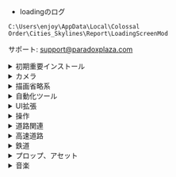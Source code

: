 


- loadingのログ  
```
C:\Users\enjoy\AppData\Local\Colossal Order\Cities_Skylines\Report\LoadingScreenMod
```

サポート: support@paradoxplaza.com

<details>
<summary>初期重要インストール</summary>

- Auto-Enable Mods  
https://steamcommunity.com/sharedfiles/filedetails/?id=903285221

- Japanese Localization Mod (日本語化MOD)  
https://steamcommunity.com/sharedfiles/filedetails/?id=427164957  
Windows: C:\Program Files (x86)\Steam\steamapps\common\Cities_Skylines\Files\Locale\ja.locale  

- 81 Tiles (Fixed for 1.2+)  
https://steamcommunity.com/sharedfiles/filedetails/?id=576327847

- Loading Screen Mod  
https://steamcommunity.com/sharedfiles/filedetails/?id=667342976

- Unlimited Outside Connections (外部接続を増やす)  
https://steamcommunity.com/workshop/filedetails/?id=497033453

- Move It!（選択したものを移動やコピーする）  
https://steamcommunity.com/sharedfiles/filedetails/?id=1619685021
```
　選択ボタン：オブジェクトをクリックでオブジェクトを選択。
　Shiftキー＋クリックで複数選択。
　Altキー＋クリックで建物に付属しているノードやセグメントを一緒に選択。
　範囲選択ボタン：
　　オブジェクトをドラッグで囲んで選択。
　チェックボックスで指定した特定の種類のオブジェクトだけを選択可能。
　移動：
　　選択中のオブジェクトにカーソルを合わせてドラッグ。
　カーソルキーでも移動可能。
　ALT+カーソルキーで細かく移動。Shift+カーソルキーで大きく移動。
　回転：
　　選択中のオブジェクトを右ドラッグ。Ctrlを押しながらで45度回転に制限。
　コピー：
　　選択中にコピーボタンをクリックすると複製が作られ移動状態になる。
　削除：
　　選択中に削除ボタンかDeleteキー。
　Undo：
　　移動やコピー、削除を元に戻す。Ctrl+Z。
　Redo：
　　元に戻したものをもう一度行う。Ctrl+Y。
　高さを揃える：
　　選択したものを別のものと同じ高さにするボタン。Ctrl+H。
　インポート・エクスポートボタン：
　　選択中のオブジェクトをファイルにエクスポートし、
　　後でゲームやエディターにインポート可能。
　エクスポートされたファイルは
　　%localappdata%\Colossal Order\Cities_Skylines\MoveItExportsにある。
　ゾーングリッドボタン：（道路脇の区画マス目）の表示／非表示ボタン
　地下表示ボタン：地上表示／地下表示の切り替えボタン
　→依存
　　Prop Precision
　　https://steamcommunity.com/workshop/filedetails/?id=791221322
　　Prop Snapping
　　https://steamcommunity.com/workshop/filedetails/?id=787611845
　　→依存
　　　Prop & Tree Anarchy
　　　https://steamcommunity.com/workshop/filedetails/?id=593588108
```
</details>


<details>
<summary>カメラ</summary>

- Zoom It!  
https://steamcommunity.com/sharedfiles/filedetails/?id=1756089251

- Camera Additions (Rightclick scroll & save camera positions)  
https://steamcommunity.com/sharedfiles/filedetails/?id=406297458

- Camera Positions Utility  
https://steamcommunity.com/sharedfiles/filedetails/?id=898480258
```
　ゲームを保存するとき現在のカメラの位置が保存され、ロード時に再現される。
　カメラの位置を最大21記憶できる、アセットエディターでも働く
　カメラが建物や道路や木、水などを通り過ぎる時に上下してしまうのを無効にする。
　FOVを変更するためのショートカットキー（Enhanced Zoom Continuedを使っている場合は無効にする）
　最小/最大ズームレベルを上げる。（Enhanced Zoom MODの4倍ズームアウトできる）
　カメラを上に向かって傾けられる（TotallyFree Camera MODと同じ機能）
　オブジェクトの近くに移動できる
　Camera Additionsとは異なりアセット／マップ／テーマ／シナリオエディターでも作動する
　アセットエディターで決まった角度や位置でスクリーンショットを撮るためのショートカットキー

　カメラの位置をセーブ：　Ctrl + Shift + [1～9かF1～F12]
　カメラの位置をロード：　Ctrl + [1～9かF1～F12]
　カメラをホームポジションに移動： Ctrl + Home
　カメラの向きを北(Longitudeが0の時の？)にして、真下(地面)を向くようにする：ALT + R
　カメラを横方向Xに回転：　Ctrl + Shift + X (左15度)、 Ctrl + X (右15度)
　カメラを縦方向Yに回転：　Ctrl + Shift + X (上15度)、 Ctrl + X (下15度)
　　※回転時に+ALTで15度ではなく45度に回転
　アセットエディタでカメラ角度をX:0 Y:-15に移動： Ctrl + Shift + C
　アセットエディタでカメラ角度をX:45 Y:35.264に移動： Ctrl + Shift + I
　FOVの変更： Ctrl + Shift + 上下カーソルキー、Ctrl + Shift +左矢印でFOVリセット
　Enhanced Zoom Continuedを使用時には無効
　FOV変更時にAltキーで1度ずつではなく5度ずつに変更
```
</details>


<details>
<summary>描画省略系</summary>

- Hide It! (様々なものの非表示)  
https://steamcommunity.com/sharedfiles/filedetails/?id=1591417160

- Clouds & Fog Toggler (雲/霧/スモッグ非表示)  
http://steamcommunity.com/sharedfiles/filedetails/?id=523824395

- Remove Decoration Sprites (地面の雑草と石ころを除去する)  
http://steamcommunity.com/sharedfiles/filedetails/?id=547533304

- NoSeagulls (カモメを消す)  
http://steamcommunity.com/sharedfiles/filedetails/?id=564141599

- Unlimited Trees Mod v1.12  
https://steamcommunity.com/sharedfiles/filedetails/?id=455403039

- Ultimate Level Of Detail (ULOD)  
https://steamcommunity.com/sharedfiles/filedetails/?id=1680642819

- Sun Shafts  
https://steamcommunity.com/sharedfiles/filedetails/?id=933513277

- Tree LOD Fix  
https://steamcommunity.com/sharedfiles/filedetails/?id=1349895184

- Sharp Textures  
https://steamcommunity.com/sharedfiles/filedetails/?id=793176674

- Dynamic Resolution (Fixed for 1.9!)  
https://steamcommunity.com/sharedfiles/filedetails/?id=812713438

- Realistic Walking Speed (歩行者の速度を遅くする)  
https://steamcommunity.com/sharedfiles/filedetails/?id=1412844620

- Mini FPS Booster  
https://steamcommunity.com/sharedfiles/filedetails/?id=1938493221

- Cubemap Replacer（空のグラフィックを変更）  
http://steamcommunity.com/sharedfiles/filedetails/?id=1183931915
```
　→依存
　　Daylight Classic (黄色いグラフィックを白くする)
　　https://steamcommunity.com/workshop/filedetails/?id=530871278

　→素材
　　HDRI Haven Cubemap Pack 2
　　https://steamcommunity.com/sharedfiles/filedetails/?id=1771841274
　　HDRI 2K Cubemap Pack
　　https://steamcommunity.com/sharedfiles/filedetails/?id=1591584836
　　→依存
　　　PostProcessFX v1.9.0
　　　https://steamcommunity.com/workshop/filedetails/?id=412146081
　　　Relight　ライティング等を調節する
　　　https://steamcommunity.com/workshop/filedetails/?id=1209581656
　　　　設定ガイドhttps://steamcommunity.com/sharedfiles/filedetails/?id=1530843851
　　　　トーンマッピング
　　　　　brightness －－－－ 明るさ
　　　　　gamma －－－－－ ガンマ
　　　　　contrast －－－－－ コントラスト
　　　　ライティング
　　　　　Temperature －－－－ (全体の色温度)　青←→黄
　　　　　Tint －－ －－－－－－ (全体の色合い)　緑←→マゼンタ
　　　　　Sun Temperature/Tint －－－ 太陽光の色温度/色合い
　　　　　Sky Temperature/Tint －－－ 空の色温度/色合い
　　　　　Moon Temperature/Tint －－ 月光の色温度/色合い
　　　　　Moon light －－－－－－－－－ 月の光
　　　　　Twilight Tint －－－－－－－－ 夕陽の色合い
　　　　Sky tonemapping(side effect: reduced fog) －－－ 空のトーンマッピングの使用
　　　　Disable shadow smoothing －－－ 影のスムージングの無効化
　　　　Force Low shadow bias －－－ 影のバイアス
　　　→MOD共存注意
　　　　Ultimate Eyecandy
　　　　　Eyecandyのglobal light(太陽光)とambient light(環境光)を
　　　　　スライダーの真ん中にするとバランスが取れます。
　　　　　注意：Eyecandyの「Use Tonemapping」をオフにすると、
　　　　　Relightのトーンマッピングの3つの機能が使えません。
　　　　Daylight Classic
　　　　　classic sunlight color : オフにして下さい
　　　　　classic sunlight intensity : オフにして下さい
　　　　　classic fog color for AD fog effect : オフにして下さい
　　　　　黄色っぽさをなくすのと同様の効果を得たい時には、
　　　　　RelightでTempurature（色温度）を下げると青に近づきます。
　　　　　明るくしたい時は、RelightでBrightnessを上げます。
　　　　Softer Shadows （壁面の陰を薄くする）
　　　　　使用しないで下さい。
　　　　　同様の効果を得るにはUltimate Eyecandyで通常光を弱めて環境光を強めて下さい。
　　　　Shadow Strength Adjuster（地面に落ちた影の濃さを変える）
　　　　　影が薄くなりすぎないようにするため、
　　　　　Shadow Strength Adjusterで設定値を最大にして下さい。
　　　　　影をすこし薄くしたい場合は、Ultimate Eyecandyで
　　　　　通常光を弱めて環境光を強めて下さい。

　　　→依存
　　　　Ultimate Eyecandy v1.5.2
　　　　https://steamcommunity.com/workshop/filedetails/?id=672248733　
　　　　Shadow Strength Adjuster
　　　　https://steamcommunity.com/workshop/filedetails/?id=762520291
　　　　Ability to Read
　　　　https://steamcommunity.com/workshop/filedetails/?id=1145223801
```

</details>


<details>
<summary>自動化ツール</summary>

- Remove Need For Pipes  
https://steamcommunity.com/sharedfiles/filedetails/?id=576997275  

- Remove Need For Power Lines  
https://steamcommunity.com/sharedfiles/filedetails/?id=572888650  

- Empty It!  
https://steamcommunity.com/sharedfiles/filedetails/?id=1661072176

- Rebuild It!  
https://steamcommunity.com/sharedfiles/filedetails/?id=1656549865

- Disable Zone Check  
https://steamcommunity.com/sharedfiles/filedetails/?id=821539759  


```
見送り中

- Super Demand  
https://steamcommunity.com/sharedfiles/filedetails/?id=406102887

- Pollution, Death, Garbage and Crime Remover Mod  
https://steamcommunity.com/sharedfiles/filedetails/?id=769744928  

- No Problem Notifications  
https://steamcommunity.com/sharedfiles/filedetails/?id=917543381  
```
</details>


<details>
<summary>UI拡張</summary>

- Find It! （アセットを素早く検索／アイコン・ツールバーを修正）  
https://steamcommunity.com/sharedfiles/filedetails/?id=837734529

- More Advanced Toolbar  
https://steamcommunity.com/sharedfiles/filedetails/?id=1597852915

- More Advanced InfoViews  
https://steamcommunity.com/sharedfiles/filedetails/?id=1756787990

- Improved Content Manager  
https://steamcommunity.com/sharedfiles/filedetails/?id=814498849

```
見送り
- ｘ Find it が壊れる
Resize It!  
https://steamcommunity.com/sharedfiles/filedetails/?id=1577882296
```
</details>


<details>
<summary>操作</summary>

- Extra Landscaping Tools
https://steamcommunity.com/workshop/filedetails/?id=502750307

- Not So Unique Buildings  
https://steamcommunity.com/sharedfiles/filedetails/?id=466834228

- Rebalanced Industries トラック交通量を減らす  
https://steamcommunity.com/sharedfiles/filedetails/?id=1562650024

- Achieve It! (MOD導入による実績無効化を解除)  
https://steamcommunity.com/sharedfiles/filedetails/?id=1567569285

- Plop the Growables（Growableな建物を任意の位置に存続させる）  
https://steamcommunity.com/sharedfiles/filedetails/?id=924884948
```
　オプション
　　Make Plopped Growables Historical(デフォルトON)：
　　　PlopされたGrowable建物を歴史的建物にする（レベルアップは可能だが外見は変わらない）
　　Make All Historical：
　　　ゲーム内の全てのGrowableを歴史的建物にする。
　　Make All Not Historical：
　　　ゲーム内の全てのGrowableを歴史的建物ではなくする。
　　Disable Plopped Growable Automatic Level-Up：
　　　Plopされた建物が自動でレベルアップするのを防ぐ。（勿論、外見も変わらない。）
　　Disable Grown Growable Automatic Level-Up：
　　　Plopされた建物が自動的にレベルアップするのを防ぐ。（勿論、外見も変わらない。）
　　Disable Automatic Level-Up：
　　　自動で生えた(建設された)建物が自動的にレベルアップするのを防ぐ。
　　Disable Low Land Value Complaint：
　　　地価が低すぎる問題を無効にする
　　Disable Too Few Service Complaint：
　　　サービスが少なすぎる問題を無効にする
　推奨MOD：
　　Force Level UpやForce Building Level：建物を手動でレベルアップさせる為
　　Find It!：建物を手動で配置する為
　　Move It!：建物を動かす為
　　No Abandonment：置いた建物が廃墟化してしまうのを防ぐ為
    https://steamcommunity.com/sharedfiles/filedetails/?id=552309905
　　No Fires
    https://steamcommunity.com/sharedfiles/filedetails/?id=552324460
　　No Problem
　　Control Building Level Up v0.5 (Industries)
　　https://steamcommunity.com/sharedfiles/filedetails/?id=1403136223
　→依存
　　Find It!
　　https://steamcommunity.com/sharedfiles/filedetails/?id=837734529
```

```
見送り

- Surface Painter
https://steamcommunity.com/sharedfiles/filedetails/?id=689937287
　→依存
　　Extra Landscaping Tools
　　https://steamcommunity.com/workshop/filedetails/?id=502750307
```
</details>


<details>
<summary>道路関連</summary>

- Touch This! Tool 3　通常変更できない道路を編集  
https://steamcommunity.com/sharedfiles/filedetails/?id=1393797695

- NoPillars ( v1.1+ compatible )  
https://steamcommunity.com/sharedfiles/filedetails/?id=463845891

- Network Skins 2 (Sunset Harbor compatible)  
https://steamcommunity.com/sharedfiles/filedetails/?id=1758376843

- Fine Road Tool 2.0.3  
https://steamcommunity.com/sharedfiles/filedetails/?id=1844442251

- Fine Road Anarchy 2  
https://steamcommunity.com/sharedfiles/filedetails/?id=1844440354

- Advanced Road Tools  
https://steamcommunity.com/sharedfiles/filedetails/?id=1925527132

- Precision Engineering  
https://steamcommunity.com/sharedfiles/filedetails/?id=445589127

- Network Extensions 2  
https://steamcommunity.com/sharedfiles/filedetails/?id=812125426

- TM:PE V11 STABLE  
https://steamcommunity.com/sharedfiles/filedetails/?id=1637663252

- Japanese Sea Defenses Network / 日本の堤防  
https://steamcommunity.com/sharedfiles/filedetails/?id=1366477183  

- Japanese Retaining Walls Network / 日本の擁壁  
https://steamcommunity.com/sharedfiles/filedetails/?id=1373980897

- Ploppable Asphalt +  
https://steamcommunity.com/sharedfiles/filedetails/?id=881291183

- Network Fences - Safety Decoration Pack  
https://steamcommunity.com/sharedfiles/filedetails/?id=1418364828

- Ship Line Tool 1.1船の路線設定  
https://steamcommunity.com/sharedfiles/filedetails/?id=639833119

- More Network Stuff　船と飛行機の経路を引くボタンを追加  
https://steamcommunity.com/sharedfiles/filedetails/?id=512314255
```
　→依存
　　Prefab Hook (Mod Dependency)
　　https://steamcommunity.com/workshop/filedetails/?id=530771650
```

- Concrete Pedestrian Path Set 地下歩道  
https://steamcommunity.com/sharedfiles/filedetails/?id=2040732427  
```
  →依存  
　- Network Tiling  
　https://steamcommunity.com/workshop/filedetails/?id=1274199764  
```

- Asphalt road  
https://steamcommunity.com/sharedfiles/filedetails/?id=1398431305  
```
　→相互依存  
　- Pavement road  
　https://steamcommunity.com/workshop/filedetails/?id=1399095368  
```

- Japanese Traffic Lights (LHT)　日本風信号機MOD (左側通行用)  
https://steamcommunity.com/sharedfiles/filedetails/?id=809633246

- Narrow Road Pack  
https://steamcommunity.com/sharedfiles/filedetails/?id=1239369861
</details>


<details>
<summary>高速道路</summary>

- 首都高標識 SHUTO EXPWY Signs  
https://steamcommunity.com/sharedfiles/filedetails/?id=1534492809

- 首都高拡張 SHUTO EXPWY Extensions  
https://steamcommunity.com/sharedfiles/filedetails/?id=1648670880

- SHUTO EXPWY Toll booth (Left Hand Traffic)  
https://steamcommunity.com/sharedfiles/filedetails/?id=1245729729
- SHUTO EXPWY 2L slow down  
https://steamcommunity.com/sharedfiles/filedetails/?id=1648633849
- SHUTO expressway 1-Lane (β)  
https://steamcommunity.com/sharedfiles/filedetails/?id=1219826605
- SHUTO expressway 2-Lane (β)  
https://steamcommunity.com/sharedfiles/filedetails/?id=1219828964
- SHUTO EXPWY Smooth the confluence road (β)   
https://steamcommunity.com/sharedfiles/filedetails/?id=1409688844
- SHUTO expressway 1-Lane with Sound barrier (β)  
https://steamcommunity.com/sharedfiles/filedetails/?id=1240760530
- SHUTO expressway 2-Lane with Sound barrier (β)  
https://steamcommunity.com/sharedfiles/filedetails/?id=1219830352
- SHUTO expressway 2-Lane with Sound barrier only one side (β) 
https://steamcommunity.com/sharedfiles/filedetails/?id=1219831124
- SHUTO expressway 3-Lane (β)  
https://steamcommunity.com/sharedfiles/filedetails/?id=1219828106
```
　→依存
　　PAZU[10m]　(高圧ナトリウム道路灯)
　　https://steamcommunity.com/workshop/filedetails/?id=1217705012
　　Syuto Expressway Light (PAZU)
　　https://steamcommunity.com/workshop/filedetails/?id=1219790705
　　Shuto Highway Noise Barrier
　　https://steamcommunity.com/workshop/filedetails/?id=903113217
```

- Toll Booth Elevated 24m Japan ETC  
https://steamcommunity.com/sharedfiles/filedetails/?id=759309517

- Toll Booth Elevated 12m Japan ETC  
https://steamcommunity.com/sharedfiles/filedetails/?id=759357460

- Japanese Road Decal - ETC (Electronic Toll Collection) Lane  
https://steamcommunity.com/sharedfiles/filedetails/?id=883966205

- Plain Road ( No Line ) / 線のない道路 / JPR-20G  
https://steamcommunity.com/sharedfiles/filedetails/?id=1687498640

- https://steamcommunity.com/sharedfiles/filedetails/?id=1857814625 シリーズ
- JP 2L Basic Roads KR2105  
https://steamcommunity.com/sharedfiles/filedetails/?id=1991448372
　→依存
　- JPRL-2 アーム型道路灯  
　https://steamcommunity.com/workshop/filedetails/?id=1644481426
　　→依存
　　- Railway Japanese Props  
　　https://steamcommunity.com/workshop/filedetails/?id=1801633902
　　　→依存  
　　　- Railway Replacer  
　　　https://steamcommunity.com/workshop/filedetails/?id=1530376523

- JP 2L Small Roads KT244  
https://steamcommunity.com/sharedfiles/filedetails/?id=1857814625
　→依存
　- JP Road Pillar KT204  
　https://steamcommunity.com/workshop/filedetails/?id=1857173301

- JP 2L Small Roads KT241  
https://steamcommunity.com/sharedfiles/filedetails/?id=1857807937

- JP 5m Tiny Roads KT202  
https://steamcommunity.com/sharedfiles/filedetails/?id=1864625841
　→依存
　- LEDioc ROAD(6m)  
　https://steamcommunity.com/workshop/filedetails/?id=1211290295

- JP 6m Tiny Roads KT204  
https://steamcommunity.com/sharedfiles/filedetails/?id=1864626196

- JP 2L Small Roads KR2125  
https://steamcommunity.com/sharedfiles/filedetails/?id=1997714575
</details>


<details>
<summary>鉄道</summary>

- Industrial Elevated Station  
https://steamcommunity.com/sharedfiles/filedetails/?id=522406139

- Urban Elevated Station  
https://steamcommunity.com/sharedfiles/filedetails/?id=527697251

- Medium Elevated Station  
https://steamcommunity.com/sharedfiles/filedetails/?id=524975362

- Elevated station with metro  
https://steamcommunity.com/sharedfiles/filedetails/?id=1642385323

- TX Train Station 01 - Midorino  
https://steamcommunity.com/sharedfiles/filedetails/?id=778744212

- Urban Elevated trainStation + buildin metrostation  
https://steamcommunity.com/sharedfiles/filedetails/?id=538911324

- 8m height JP1L JP2L Elevated station module V2 set  
https://steamcommunity.com/sharedfiles/filedetails/?id=1876852653

- Railway 1 Lane Elevated Station Tracks (Gravel-Concrete)  
https://steamcommunity.com/workshop/filedetails/?id=1953303866

- Railway Gravel-Concrete Tracks (Wired)  
https://steamcommunity.com/workshop/filedetails/?id=1574857742

- R69/R0 track 8m height Elevated modular station set  
https://steamcommunity.com/sharedfiles/filedetails/?id=1998969670

- [E]168m Elaveted modular station set  
https://steamcommunity.com/sharedfiles/filedetails/?id=1237361168

- R69/R0 track Elevated modular station set  
https://steamcommunity.com/sharedfiles/filedetails/?id=1998968815

- Elevated Train Stop (Read Description pls)  
https://steamcommunity.com/sharedfiles/filedetails/?id=519519752

- Old Town Elevated Platform  
https://steamcommunity.com/sharedfiles/filedetails/?id=762691618

- Freight Terminal  
https://steamcommunity.com/sharedfiles/filedetails/?id=1128919057


</details>


<details>
<summary>プロップ、アセット</summary>

- Building Themes   
https://steamcommunity.com/sharedfiles/filedetails/?id=466158459

- Custom Effect Loader  
https://steamcommunity.com/workshop/filedetails/?id=1886877404

- More Beautification  
https://steamcommunity.com/sharedfiles/filedetails/?id=505480567

- Prop & Tree Anarchy (Prop配置制限を解除)  
http://steamcommunity.com/sharedfiles/filedetails/?id=593588108

- Tree Snapping  
https://steamcommunity.com/sharedfiles/filedetails/?id=869134690

- Prop Line Tool [PLT] (vAlpha)  
https://steamcommunity.com/sharedfiles/filedetails/?id=694512541

- Curbs  
https://steamcommunity.com/sharedfiles/filedetails/?id=883703658

- Tree Movement Control  
https://steamcommunity.com/sharedfiles/filedetails/?id=1388613752
```
　↑置き換え
　　Random Tree Rotation
　　https://steamcommunity.com/sharedfiles/filedetails/?id=556784825
```

```
　歩行禁止の歩道を消すのが無効になる
　- Line Decal Networks  
　　https://steamcommunity.com/sharedfiles/filedetails/?id=1392183934
```

- ( RANDOM PROP ) JP Random shop prop pack  
https://steamcommunity.com/sharedfiles/filedetails/?id=1693572648

- ( PROP ) JP Suburb shop pack  
https://steamcommunity.com/sharedfiles/filedetails/?id=1683087315

- (Random prop) JP Random japanese style shop prop  
https://steamcommunity.com/sharedfiles/filedetails/?id=1704620233

- Japanese Cushion Drums クッションドラム  
https://steamcommunity.com/sharedfiles/filedetails/?id=880859808

</details>


<details>
<summary>音楽</summary>

- Japanese Sound MOD  
https://steamcommunity.com/sharedfiles/filedetails/?id=887588790
```
　→依存
　Ambient Sounds Tuner 2.0
　https://steamcommunity.com/workshop/filedetails/?id=818641631
　　Day
　　Agricultural 農業地区の音
　　City 住宅地区の音(高いププププって音はこれです)
　　Suburban 商業地区の音
　　Industrial 工業地区の音
　　Leisure レジャー地区の音
　　Tourist 観光地区の音
　　Forest 木から聞こえる鳥の鳴き声など
　　Plaza 公園から聞こえる子供の遊び声
　　Sea 水のさざなみの音
　　Stream 川の流れる音
　　World ズームアウトしたときに聞こえる風の音
　　Animals
　　Cows 牛の鳴き声
　　Pigs 豚の鳴き声
　　Seagulls カモメの鳴き声
　　Electricity and Water
　　Advanced Wind Turbine 先進型風力発電所
　　Coal Power Plant 石炭発電所
　　Fusion Power Plant 核融合発電所
　　Hydro Power Plant 水力発電所
　　Incineration Plant ゴミ焼却炉
　　Nuclear Power Plant 原子力発電所
　　Oil Power Plant 石油発電所
　　Small Power Plant 小規模な発電所？
　　Solar Power Plant 太陽熱発電所
　　Water Drain Pipe 水道管
　　Water Pumping Station ポンプ場
　　Water Treatment Plant 下水処理場
　　Wind Turbine 風力発電所
　　Services
　　Cemetery 墓地
　　Crematory 火葬場
　　Elementary School 小学校
　　Fire Station 消防署
　　High School 高校
　　Hospital 病院
　　Police Station 警察署(電話の音はこれです)
　　University 大学
　　Public Transport
　　Airport 空港
　　Bus Depot バス停
　　Harbor 港
　　Metro Station 地下鉄
　　Train Station 地上駅
　　Leisure
　　Casino カジノ
　　Zoo 動物園
　　Other
　　Commersial 商業施設
　　Industrial 工業施設
　　Miscellaneous
　　On Fire 火事
　　On Upgrade 建物のアップデート音(ティンって音はこれです)
　　Engines
　　Aircrafts 飛行機
　　Large Cars 大型車
　　Metros 地下鉄
　　Small Cars 乗用車
　　Scooters バイク
　　Trains 電車
　　Sirens
　　Ambulance 救急車
　　Fire Trucks 消防車
　　Police Cars パトカー
　　Miscellaneous
　　Transport Arrivals 電車が到着したときの音(鉄道駅で聞こえる短い音楽はこれです)
　　Bulldozer
　　Buildings 建物を壊したときの音
　　Props 木などを壊したときの音
　　Roads 道路などを壊したときの音
　　Placements
　　Buildings 建物を設置したときの音
　　Props 木などを設置したときの音
　　Roads 道路などを設置したときの音
```
</details>




